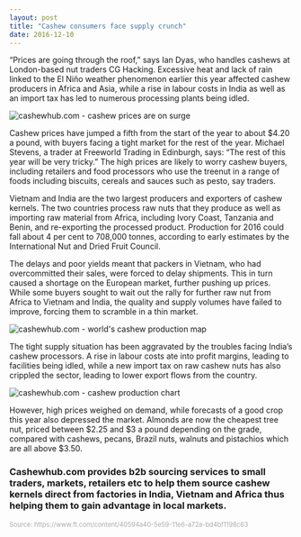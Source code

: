 ```yaml
---
layout: post
title: "Cashew consumers face supply crunch"
date: 2016-12-10
---
```

<div class="blurb">
  <p>“Prices are going through the roof,” says Ian Dyas, who handles cashews at London-based nut traders CG Hacking. Excessive heat and lack of rain linked to the El Niño weather phenomenon earlier this year affected cashew producers in Africa and Asia, while a rise in labour costs in India as well as an import tax has led to numerous processing plants being idled.</p>
  <img src="https://www.ft.com/__origami/service/image/v2/images/raw/http%3A%2F%2Fcom.ft.imagepublish.prod.s3.amazonaws.com%2F03c9f9fa-5eed-11e6-bb77-a121aa8abd95?source=next&fit=scale-down&width=600" alt="cashewhub.com - cashew prices are on surge" />
  <p>Cashew prices have jumped a fifth from the start of the year to about $4.20 a pound, with buyers facing a tight market for the rest of the year. Michael Stevens, a trader at Freeworld Trading in Edinburgh, says: “The rest of this year will be very tricky.” The high prices are likely to worry cashew buyers, including retailers and food processors who use the treenut in a range of foods including biscuits, cereals and sauces such as pesto, say traders.</p>
  <p>Vietnam and India are the two largest producers and exporters of cashew kernels. The two countries process raw nuts that they produce as well as importing raw material from Africa, including Ivory Coast, Tanzania and Benin, and re-exporting the processed product. Production for 2016 could fall about 4 per cent to 708,000 tonnes, according to early estimates by the International Nut and Dried Fruit Council.</p>
  <p>The delays and poor yields meant that packers in Vietnam, who had overcommitted their sales, were forced to delay shipments. This in turn caused a shortage on the European market, further pushing up prices. While some buyers sought to wait out the rally for further raw nut from Africa to Vietnam and India, the quality and supply volumes have failed to improve, forcing them to scramble in a thin market.</p>
  <img src="https://www.ft.com/__origami/service/image/v2/images/raw/http%3A%2F%2Fcom.ft.imagepublish.prod.s3.amazonaws.com%2F34c22f26-5f03-11e6-ae3f-77baadeb1c93?source=next&fit=scale-down&width=600" alt="cashewhub.com - world's cashew production map" />
  <p>The tight supply situation has been aggravated by the troubles facing India’s cashew processors. A rise in labour costs ate into profit margins, leading to facilities being idled, while a new import tax on raw cashew nuts has also crippled the sector, leading to lower export flows from the country.</p>
  <img src="https://www.ft.com/__origami/service/image/v2/images/raw/http%3A%2F%2Fcom.ft.imagepublish.prod.s3.amazonaws.com%2F06b72b42-5eed-11e6-bb77-a121aa8abd95?source=next&fit=scale-down&width=600" alt="cashewhub.com - cashew production chart" />
  <p>However, high prices weighed on demand, while forecasts of a good crop this year also depressed the market. Almonds are now the cheapest tree nut, priced between $2.25 and $3 a pound depending on the grade, compared with cashews, pecans, Brazil nuts, walnuts and pistachios which are all above $3.50.</p>
  <h3>Cashewhub.com provides b2b sourcing services to small traders, markets, retailers etc to help them source cashew kernels direct from factories in India, Vietnam and Africa thus helping them to gain advantage in local markets.</h3>
  <p><span style="font-size:81%;color:#aaa;">Source: https://www.ft.com/content/40594a40-5e59-11e6-a72a-bd4bf1198c63</span></p>
</div>
